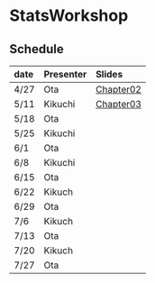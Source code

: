# StatsWorkshop

## Schedule

| date | Presenter | Slides                                                          |
|:-----|:----------|:----------------------------------------------------------------|
|4/27  |Ota        | [Chapter02](https://github.com/kikuchiken-waseda/StatsWorkshop) |
|5/11  |Kikuchi    | [Chapter03]()                                                   |
|5/18  |Ota        |                                                                 |
|5/25  |Kikuchi    |                                                                 |
|6/1   |Ota        |                                                                 |
|6/8   |Kikuchi    |                                                                 |
|6/15  |Ota        |                                                                 |
|6/22  |Kikuch     |                                                                 |
|6/29  |Ota        |                                                                 |
|7/6   |Kikuch     |                                                                 |
|7/13  |Ota        |                                                                 |
|7/20  |Kikuch     |                                                                 |
|7/27  |Ota        |                                                                 |
